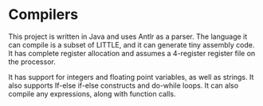 # Compilers
This project is written in Java and uses Antlr as a parser. The language it can compile is a subset of LITTLE, and it can generate tiny assembly code. It has complete register allocation and assumes a 4-register register file on the processor. 

It has support for integers and floating point variables, as well as strings. It also supports If-else if-else constructs and do-while loops. It can also compile any expressions, along with function calls.
